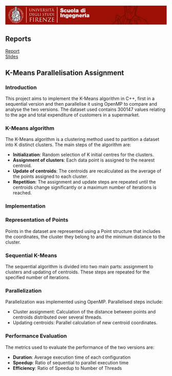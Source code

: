 ![img.png](img.png)

## Reports
 [Report](https://github.com/MarcoTrambusti/KMeans/blob/main/reports/KMeans_Parallelization_Report.pdf)\
 [Slides](https://github.com/MarcoTrambusti/KMeans/blob/main/reports/PresentationKMeans.pdf)

## K-Means Parallelisation Assignment
### Introduction
This project aims to implement the K-Means algorithm in C++, first in a sequential version and then parallelise it using OpenMP to compare and analyse the two versions. The dataset used contains 300147 values relating to the age and total expenditure of customers in a supermarket.

### K-Means algorithm
The K-Means algorithm is a clustering method used to partition a dataset into K distinct clusters. The main steps of the algorithm are:

- **Initialization**: Random selection of K initial centres for the clusters.
- **Assignment of clusters**: Each data point is assigned to the nearest centroid.
- **Update of centroids**: The centroids are recalculated as the average of the points assigned to each cluster.
- **Repetition**: The assignment and update steps are repeated until the centroids change significantly or a maximum number of iterations is reached.

### Implementation
### Representation of Points
Points in the dataset are represented using a Point structure that includes the coordinates, the cluster they belong to and the minimum distance to the cluster.

### Sequential K-Means
The sequential algorithm is divided into two main parts: assignment to clusters and updating of centroids. These steps are repeated for the specified number of iterations.
### Parallelization
Parallelization was implemented using OpenMP. Parallelised steps include:
- Cluster assignment: Calculation of the distance between points and centroids distributed over several threads.
- Updating centroids: Parallel calculation of new centroid coordinates.

### Performance Evaluation
The metrics used to evaluate the performance of the two versions are:

- **Duration**: Average execution time of each configuration
- **Speedup**: Ratio of sequential to parallel execution time
- **Efficiency**: Ratio of Speedup to Number of Threads
